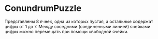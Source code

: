 # ConundrumPuzzle
Представлены 8 ячеек, одна из которых пустая, а остальные содержат цифры от 1 до 7. Между соседними (соединенными линией) ячейками цифры можно перемещать при помощи свободной ячейки. 
